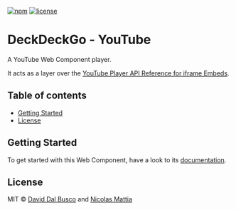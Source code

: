 [![npm][npm-badge]][npm-badge-url]
[![license][npm-license]][npm-license-url]

[npm-badge]: https://img.shields.io/npm/v/@deckdeckgo/youtube
[npm-badge-url]: https://www.npmjs.com/package/@deckdeckgo/youtube
[npm-license]: https://img.shields.io/npm/l/@deckdeckgo/youtube
[npm-license-url]: https://github.com/deckgo/deckdeckgo/blob/main/webcomponents/youtube/LICENSE

# DeckDeckGo - YouTube

A YouTube Web Component player.

It acts as a layer over the [YouTube Player API Reference for iframe Embeds](https://developers.google.com/youtube/iframe_api_reference).

## Table of contents

- [Getting Started](#getting-started)
- [License](#license)

## Getting Started

To get started with this Web Component, have a look to its [documentation](https://docs.deckdeckgo.com/?path=/story/components-youtube--youtube).

## License

MIT © [David Dal Busco](mailto:david.dalbusco@outlook.com) and [Nicolas Mattia](mailto:nicolas@nmattia.com)

[deckdeckgo]: https://deckdeckgo.com
